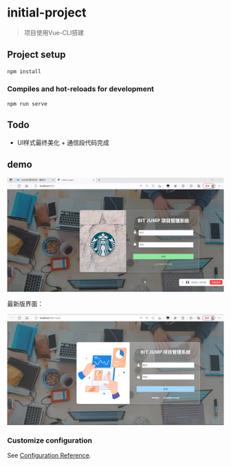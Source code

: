 # initial-project

> 项目使用Vue-CLI搭建

## Project setup

```
npm install
```

### Compiles and hot-reloads for development
```
npm run serve
```

## Todo

- UI样式最终美化 + 通信段代码完成

## demo

![](./demo/demo.gif)

最新版界面：

![](./demo/demo-pic.png)

### Customize configuration

See [Configuration Reference](https://cli.vuejs.org/config/).
